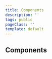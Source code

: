 ```yaml
---
title: Components
description: ''
tags: public
pageClass: ''
template: default
---
```


## Components

